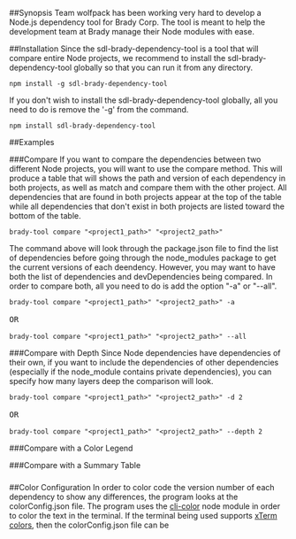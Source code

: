 ##Synopsis
Team wolfpack has been working very hard to develop a Node.js dependency tool
for Brady Corp. The tool is meant to help the development team at
Brady manage their Node modules with ease.

##Installation
Since the sdl-brady-dependency-tool is a tool that will compare entire Node projects, we recommend to install the sdl-brady-dependency-tool globally so that you can run it from any directory.

<pre><code>npm install -g sdl-brady-dependency-tool</code></pre>

If you don't wish to install the sdl-brady-dependency-tool globally, all you need to do is remove the '-g' from the command.

<pre><code>npm install sdl-brady-dependency-tool</code></pre>

##Examples

###Compare
If you want to compare the dependencies between two different Node projects, you will want to use the compare method. This will produce a table that will shows the path and version of each dependency in both projects, as well as match and compare them with the other project. All dependencies that are found in both projects appear at the top of the table while all dependencies that don't exist in both projects are listed toward the bottom of the table.

<pre><code>brady-tool compare "&lt;project1_path>" "&lt;project2_path>"</code></pre>

The command above will look through the package.json file to find the list of dependencies before going through the node_modules package to get the current versions of each deendency. However, you may want to have both the list of dependencies and devDependencies being compared. In order to compare both, all you need to do is add the option "-a" or "--all".

<pre><code>brady-tool compare "&lt;project1_path>" "&lt;project2_path>" -a</code>

OR

<code>brady-tool compare "&lt;project1_path>" "&lt;project2_path>" --all</code></pre>

###Compare with Depth
Since Node dependencies have dependencies of their own, if you want to include the dependencies of other dependencies (especially if the node_module contains private dependencies), you can specify how many layers deep the comparison will look.

<pre><code>brady-tool compare "&lt;project1_path>" "&lt;project2_path>" -d 2</code>

OR

<code>brady-tool compare "&lt;project1_path>" "&lt;project2_path>" --depth 2</code></pre>

###Compare with a Color Legend


###Compare with a Summary Table


###


##Color Configuration
In order to color code the version number of each dependency to show any differences, the program looks at the colorConfig.json file. The program uses the [cli-color](https://www.npmjs.com/package/cli-color) node module in order to color the text in the terminal. If the terminal being used supports [xTerm colors](https://gist.github.com/jasonm23/2868981), then the colorConfig.json file can be 